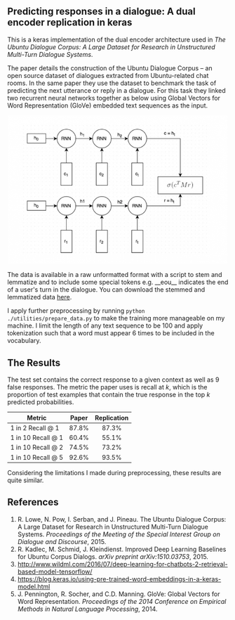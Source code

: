 ## Predicting responses in a dialogue: A dual encoder replication in keras

This is a keras implementation of the dual encoder architecture used in *The Ubuntu Dialogue Corpus: A Large Dataset for Research in Unstructured Multi-Turn Dialogue Systems*.

The paper details the construction of the Ubuntu Dialogue Corpus – an open source dataset of dialogues extracted from Ubuntu-related chat rooms. In the same paper they use the dataset to benchmark the task of predicting the next utterance or reply in a dialogue. For this task they linked two recurrent neural networks together as below using Global Vectors for Word Representation (GloVe) embedded text sequences as the input.

<p align="center">
  <img src="./images/dual_encoder_architecture.png" alt="The dual encoder architecture" width="500"/>
 </p>

The data is available in a raw unformatted format with a script to stem and lemmatize and to include some special tokens e.g. \_\_eou\_\_ indicates the end of a user's turn in the dialogue. You can download the stemmed and lemmatized data [here](https://drive.google.com/file/d/0B_bZck-ksdkpVEtVc1R6Y01HMWM).

I apply further preprocessing by running `python ./utilities/prepare_data.py` to make the training more manageable on my machine. I limit the length of any text sequence to be 100 and apply tokenization such that a word must appear 6 times to be included in the vocabulary. 

## The Results

The test set contains the correct response to a given context as well as 9 false responses. The metric the paper uses is recall at *k*, which is the proportion of test examples that contain the true response in the top *k* predicted probabilities.

|      Metric        |    Paper    | Replication |
| ------------------ |:-----------:|:-----------:|
| 1 in 2 Recall @ 1  |    87.8%    |    87.3%    |
| 1 in 10 Recall @ 1 |    60.4%    |    55.1%    |
| 1 in 10 Recall @ 2 |    74.5%    |    73.2%    |
| 1 in 10 Recall @ 5 |    92.6%    |    93.5%    |

Considering the limitations I made during preprocessing, these results are quite similar.

## References

1. R. Lowe, N. Pow, I. Serban, and J. Pineau. The Ubuntu Dialogue Corpus: A Large Dataset for Research in Unstructured Multi-Turn Dialogue Systems. *Proceedings of the Meeting of the Special Interest Group on Dialogue and Discourse*, 2015.
1. R. Kadlec, M. Schmid, J. Kleindienst. Improved Deep Learning Baselines for Ubuntu Corpus Dialogs. *arXiv preprint arXiv:1510.03753*, 2015.
1. http://www.wildml.com/2016/07/deep-learning-for-chatbots-2-retrieval-based-model-tensorflow/
1. https://blog.keras.io/using-pre-trained-word-embeddings-in-a-keras-model.html
1. J. Pennington, R. Socher, and C.D. Manning. GloVe: Global Vectors for Word Representation. *Proceedings of the 2014 Conference on Empirical Methods in Natural Language Processing*, 2014.
